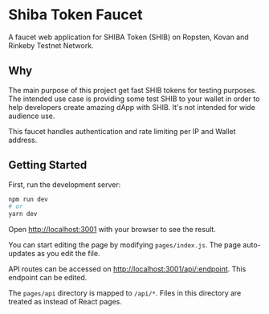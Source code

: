 
# Shiba Token Faucet

A faucet web application for SHIBA Token (SHIB) on Ropsten, Kovan and Rinkeby Testnet Network.

## Why

The main purpose of this project get fast SHIB tokens for testing purposes. The intended use case is providing some test SHIB to your wallet in order to help developers create amazing dApp with SHIB. It's not intended for wide audience use.

This faucet handles authentication and rate limiting per IP and Wallet address.

## Getting Started

First, run the development server:

```bash
npm run dev
# or
yarn dev
```

Open [http://localhost:3001](http://localhost:3001) with your browser to see the result.

You can start editing the page by modifying `pages/index.js`. The page auto-updates as you edit the file.

API routes can be accessed on [http://localhost:3001/api/:endpoint](http://localhost:3001/api/:endpoint). This endpoint can be edited.

The `pages/api` directory is mapped to `/api/*`. Files in this directory are treated as instead of React pages.